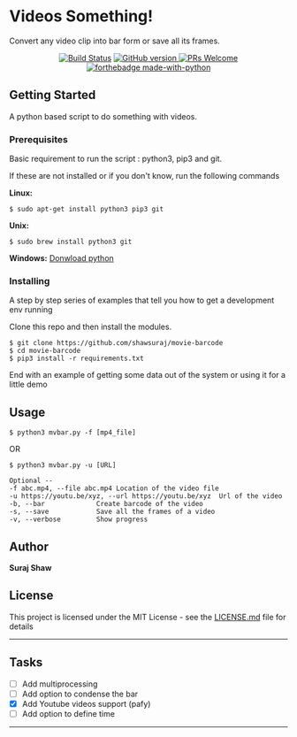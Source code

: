 # Videos Something!

Convert any video clip into bar form or save all its frames.

<div align="center">

  [![Build Status](https://travis-ci.com/shawsuraj/movie-barcode.svg?branch=master)](https://travis-ci.com/shawsuraj/movie-barcode)
  <a href="https://github.com/shawsuraj/movie-barcode/releases">
    <img title="GitHub version" src="https://img.shields.io/badge/Version-v1.3.2-brightgreen" >
  </a>
  [![PRs Welcome](https://img.shields.io/badge/PRs-welcome-brightgreen.svg?style=flat-square)](http://makeapullrequest.com)
  <br>
  [![forthebadge made-with-python](http://ForTheBadge.com/images/badges/made-with-python.svg)](https://www.python.org/)

</div>

## Getting Started

A python based script to do something with videos.

### Prerequisites

Basic requirement to run the script : python3, pip3 and git.

If these are not installed or if you don't know, run the following commands

**Linux:**
```
$ sudo apt-get install python3 pip3 git
```

**Unix:**
```
$ sudo brew install python3 git
```

**Windows:**
<a href ="https://www.python.org/downloads/windows/"> Donwload python</a>

### Installing

A step by step series of examples that tell you how to get a development env running

Clone this repo and then install the modules.
```
$ git clone https://github.com/shawsuraj/movie-barcode
$ cd movie-barcode
$ pip3 install -r requirements.txt
```

End with an example of getting some data out of the system or using it for a little demo

## Usage
```
$ python3 mvbar.py -f [mp4_file]
```
OR
```
$ python3 mvbar.py -u [URL]
```
```
Optional --
-f abc.mp4, --file abc.mp4 Location of the video file
-u https://youtu.be/xyz, --url https://youtu.be/xyz  Url of the video
-b, --bar             Create barcode of the video
-s, --save            Save all the frames of a video
-v, --verbose         Show progress
```

## Author

**Suraj Shaw**

## License

This project is licensed under the MIT License - see the [LICENSE.md](LICENSE.md) file for details

---

## Tasks

- [ ] Add multiprocessing
- [ ] Add option to condense the bar
- [x] Add Youtube videos support (pafy)
- [ ] Add option to define time

---  

